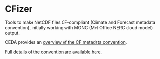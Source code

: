 # CFizer
Tools to make NetCDF files CF-compliant (Climate and Forecast metadata convention), initially working with MONC (Met Office NERC cloud model) output.

CEDA provides an [overview of the CF metadata convention](https://help.ceda.ac.uk/article/4507-the-cf-metadata-convention).

[Full details of the convention are available here.](http://cfconventions.org/Data/cf-conventions/cf-conventions-1.10/cf-conventions.html)
